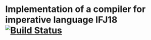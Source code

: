 # Implementation of a compiler for imperative language IFJ18 [![Build Status](https://travis-ci.com/alexander-demichev/ifj2018.svg?token=nipGaejzkQCRqBNSNuhp&branch=master)](https://travis-ci.com/alexander-demichev/ifj2018)
